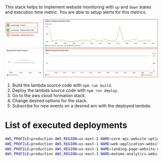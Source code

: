 This stack helps to implement website monitoring with `up` and `down` states and execution time metric.
You are able to setup alerts for this metrics.

![Dashboard example](./docs/example.png)


1. Build the lambda source code with `npm run build`.
2. Deploy the lambda source code with `npm run deploy`.
3. Go to the aws cloud formation stack.
4. Change desired options for the stack.
5. Subscribe for new events on a desired arn with the deployed lambda.

# List of executed deployments
```bash
AWS_PROFILE=production AWS_REGION=us-east-1 NAME=core-api-website-uptime-monitor NODE_ENV=production npm run deploy
AWS_PROFILE=production AWS_REGION=us-east-1 NAME=web-application-website-uptime-monitor NODE_ENV=production npm run deploy
AWS_PROFILE=production AWS_REGION=us-east-1 NAME=landing-page-website-uptime-monitor NODE_ENV=production npm run deploy
AWS_PROFILE=production AWS_REGION=us-east-1 NAME=matomo-analytics-website-uptime-monitor NODE_ENV=production npm run deploy
```
